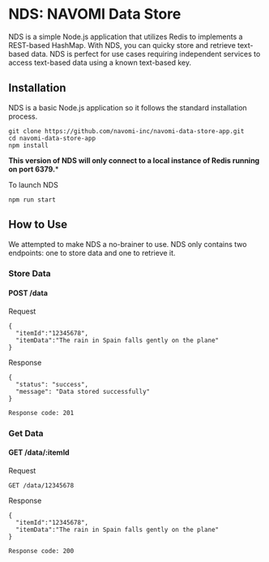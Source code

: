 # NDS: NAVOMI Data Store

NDS is a simple Node.js application that utilizes Redis to implements a REST-based HashMap. With NDS, you can quicky store and retrieve text-based data. NDS is perfect for use cases requiring independent services to access text-based data using a known text-based key.

## Installation

NDS is a basic Node.js application so it follows the standard installation process.

```
git clone https://github.com/navomi-inc/navomi-data-store-app.git
cd navomi-data-store-app
npm install
```
**This version of NDS will only connect to a local instance of Redis running on port 6379.***

To launch NDS

```
npm run start
```

## How to Use

We attempted to make NDS a no-brainer to use. NDS only contains two endpoints: one to store data and one to retrieve it.

### Store Data

#### POST /data

Request
```
{
  "itemId":"12345678",
  "itemData":"The rain in Spain falls gently on the plane"
}
```

Response
```
{
  "status": "success",
  "message": "Data stored successfully"
}

Response code: 201
```

### Get Data

#### GET /data/:itemId

Request
```
GET /data/12345678
```

Response
```
{
  "itemId":"12345678",
  "itemData":"The rain in Spain falls gently on the plane"
}

Response code: 200
```